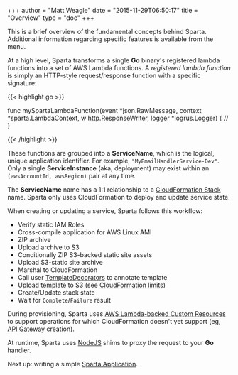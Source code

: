 +++
author = "Matt Weagle"
date = "2015-11-29T06:50:17"
title = "Overview"
type = "doc"
+++

This is a brief overview of the fundamental concepts behind Sparta.  Additional information regarding specific features is available from the menu.

At a high level, Sparta transforms a single **Go** binary's registered lambda functions into a set of AWS Lambda functions.  A _registered lambda function_ is simply an HTTP-style request/response function with a specific signature:

{{< highlight go >}}

func mySpartaLambdaFunction(event *json.RawMessage,
                      context *sparta.LambdaContext,
                      w http.ResponseWriter,
                      logger *logrus.Logger) {
  //
}

{{< /highlight >}}

These functions are grouped into a **ServiceName**, which is the logical, unique application identifier.  For example, `"MyEmailHandlerService-Dev"`. Only a single **ServiceInstance** (aka, deployment) may exist within an `(awsAccountId, awsRegion)` pair at any time.  

The **ServiceName** name has a 1:1 relationship to a [CloudFormation Stack](http://docs.aws.amazon.com/AWSCloudFormation/latest/UserGuide/Welcome.html) name.  Sparta only uses CloudFormation to deploy and update service state.  

When creating or updating a service, Sparta follows this workflow:

  * Verify static IAM Roles
  * Cross-compile application for AWS Linux AMI
  * ZIP archive
  * Upload archive to S3
  * Conditionally ZIP S3-backed static site assets
  * Upload S3-static site archive
  * Marshal to CloudFormation
  * Call user [TemplateDecorators](https://godoc.org/github.com/mweagle/Sparta#TemplateDecorator) to annotate template
  * Upload template to S3 (see [CloudFormation limits](http://docs.aws.amazon.com/AWSCloudFormation/latest/UserGuide/cloudformation-limits.html))
  * Create/Update stack state
  * Wait for `Complete`/`Failure` result

During provisioning, Sparta uses [AWS Lambda-backed Custom Resources](http://docs.aws.amazon.com/AWSCloudFormation/latest/UserGuide/template-custom-resources-lambda.html) to support operations for which CloudFormation doesn't yet support (eg, [API Gateway](https://aws.amazon.com/api-gateway/) creation).

At runtime, Sparta uses [NodeJS](http://docs.aws.amazon.com/lambda/latest/dg/programming-model.html) shims to proxy the request to your **Go** handler.

Next up: writing a simple [Sparta Application](/docs/intro_example).

